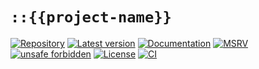 # `::{{project-name}}`

[![Repository](https://img.shields.io/badge/repository-GitHub-brightgreen.svg)](
https://github.com/danielhenrymantilla/{{project-name}}.rs)
[![Latest version](https://img.shields.io/crates/v/{{project-name}}.svg)](
https://crates.io/crates/{{project-name}})
[![Documentation](https://docs.rs/{{project-name}}/badge.svg)](
https://docs.rs/{{project-name}})
[![MSRV](https://img.shields.io/badge/MSRV-{{MSRV}}-white)](
https://gist.github.com/danielhenrymantilla/8e5b721b3929084562f8f65668920c33)
[![unsafe forbidden](https://img.shields.io/badge/unsafe-forbidden-success.svg)](
https://github.com/rust-secure-code/safety-dance/)
[![License](https://img.shields.io/crates/l/{{project-name}}.svg)](
https://github.com/danielhenrymantilla/{{project-name}}.rs/blob/master/LICENSE-ZLIB)
[![CI](https://github.com/danielhenrymantilla/{{project-name}}.rs/workflows/CI/badge.svg)](
https://github.com/danielhenrymantilla/{{project-name}}.rs/actions)

